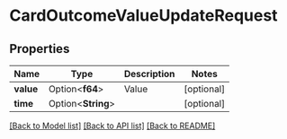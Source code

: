 # CardOutcomeValueUpdateRequest

## Properties

Name | Type | Description | Notes
------------ | ------------- | ------------- | -------------
**value** | Option<**f64**> | Value | [optional]
**time** | Option<**String**> |  | [optional]

[[Back to Model list]](../README.md#documentation-for-models) [[Back to API list]](../README.md#documentation-for-api-endpoints) [[Back to README]](../README.md)


